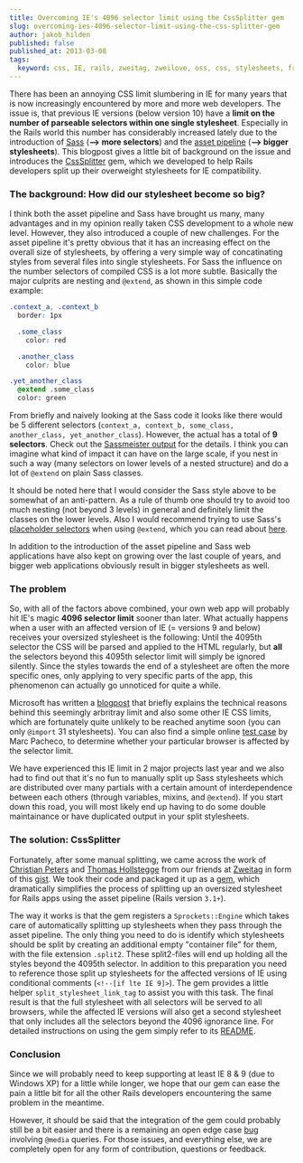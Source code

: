 ```yaml
---
title: Overcoming IE's 4096 selector limit using the CssSplitter gem
slug: overcoming-ies-4096-selector-limit-using-the-css-splitter-gem
author: jakob_hilden
published: false
published_at: 2013-03-08
tags:
  keyword: css, IE, rails, zweitag, zweilove, oss, css, stylesheets, frontend, gems
---
```


There has been an annoying CSS limit slumbering in IE for many years that is now increasingly encountered by more and more web developers.  The issue is, that previous IE versions (below version 10) have a **limit on the number of parseable selectors within one single stylesheet**.  Especially in the Rails world this number has considerably increased lately due to the introduction of [Sass](http://sass-lang.com/) (**--> more selectors**) and the [asset pipeline](http://guides.rubyonrails.org/asset_pipeline.html) (**--> bigger stylesheets**).  This blogpost gives a little bit of background on the issue and introduces the [CssSplitter](https://github.com/zweilove/css_splitter) gem, which we developed to help Rails developers split up their overweight stylesheets for IE compatibility.

### The background:  How did our stylesheet become so big?

I think both the asset pipeline and Sass have brought us many, many advantages and in my opinion really taken CSS development to a whole new level. However, they also introduced a couple of new challenges. For the asset pipeline it's pretty obvious that it has an increasing effect on the overall size of stylesheets, by offering a very simple way of concatinating styles from several files into single stylesheets.  For Sass the influence on the number selectors of compiled CSS is a lot more subtle. Basically the major culprits are nesting and `@extend`, as shown in this simple code example:

```css
.context_a, .context_b
  border: 1px

  .some_class
    color: red

  .another_class
    color: blue

.yet_another_class
  @extend .some_class
  color: green
```

From briefly and naively looking at the Sass code it looks like there would be 5 different selectors (`context_a, context_b, some_class, another_class, yet_another_class`). However, the actual has a total of **9 selectors**. Check out the [Sassmeister output](http://sassmeister.com/gist/5021188) for the details. I think you can imagine what kind of impact it can have on the large scale, if you nest in such a way (many selectors on lower levels of a nested structure) and do a lot of `@extend` on plain Sass classes.

<aside>
  <p>It should be noted here that I would consider the Sass style above to be somewhat of an anti-pattern. As a rule of thumb one should try to avoid too much nesting (not beyond 3 levels) in general and definitely limit the classes on the lower levels.  Also I would recommend trying to use Sass's <a href="http://sass-lang.com/docs/yardoc/file.SASS_REFERENCE.html#placeholder_selectors_">placeholder selectors</a> when using <code>@extend</code>, which you can read about <a href="http://railslove.com/blog/2012/11/09/taking-sass-to-the-next-level-with-smurf-and-extend">here</a>.</p>
</aside>

In addition to the introduction of the asset pipeline and Sass web applications have also kept on growing over the last couple of years, and bigger web applications obviously result in bigger stylesheets as well.

### The problem

So, with all of the factors above combined, your own web app will probably hit IE's magic **4096 selector limit** sooner than later. What actually happens when a user with an affected version of IE (= versions 9 and below) receives your oversized stylesheet is the following:  Until the 4095th selector the CSS will be parsed and applied to the HTML regularly, but **all** the selectors beyond this 4095th selector limit will simply be ignored silently. Since the styles towards the end of a stylesheet are often the more specific ones, only applying to very specific parts of the app, this phenomenon can actually go unnoticed for quite a while.

Microsoft has written a [blogpost](http://blogs.msdn.com/b/ieinternals/archive/2011/05/14/internet-explorer-stylesheet-rule-selector-import-sheet-limit-maximum.aspx) that briefly explains the technical reasons behind this seemingly arbritray limit and also some other IE CSS limits, which are fortunately quite unlikely to be reached anytime soon (you can only `@import` 31 stylesheets).  You can also find a simple online [test case](http://marc.baffl.co.uk/browser_bugs/css-selector-limit/index.html) by Marc Pacheco, to determine whether your particular browser is affected by the selector limit.

We have experienced this IE limit in 2 major projects last year and we also had to find out that it's no fun to manually split up Sass stylesheets which are distributed over many partials with a certain amount of interdependence between each others (through variables, mixins, and `@extend`).  If you start down this road, you will most likely end up having to do some double maintainance or have duplicated output in your split stylesheets.

### The solution:  CssSplitter

Fortunately, after some manual splitting, we came across the work of [Christian Peters](https://twitter.com/duddledan) and [Thomas Hollstegge](https://twitter.com/Tho85) from our friends at [Zweitag](http://www.zweitag.de/) in form of this [gist](https://gist.github.com/2398394).  We took their code and packaged it up as a [gem](https://github.com/zweilove/css_splitter), which dramatically simplifies the process of splitting up an oversized stylesheet for Rails apps using the asset pipeline (Rails version `3.1+`).

The way it works is that the gem registers a `Sprockets::Engine` which takes care of automatically splitting up stylesheets when they pass through the asset pipeline. The only thing you need to do is identify which stylesheets should be split by creating an additional empty "container file" for them, with the file extension `.split2`.  These split2-files will end up holding all the styles beyond the 4095th selector.  In addition to this preparation you need to reference those split up stylesheets for the affected versions of IE using conditional comments (`<!--[if lte IE 9]>`).  The gem provides a little helper `split_stylesheet_link_tag` to assist you with this task.  The final result is that the full stylesheet with all selectors will be served to all browsers, while the affected IE versions will also get a second stylesheet that only includes all the selectors beyond the 4096 ignorance line.  For detailed instructions on using the gem simply refer to its [README](https://github.com/zweilove/css_splitter).

### Conclusion

Since we will probably need to keep supporting at least IE 8 & 9 (due to Windows XP) for a little while longer, we hope that our gem can ease the pain a little bit for all the other Rails developers encountering the same problem in the meantime.

However, it should be said that the integration of the gem could probably still be a bit easier and there is a remaining an open edge case [bug](https://github.com/zweilove/css_splitter/issues/9) involving `@media` queries.  For those issues, and everything else, we are completely open for any form of contribution, questions or feedback.
